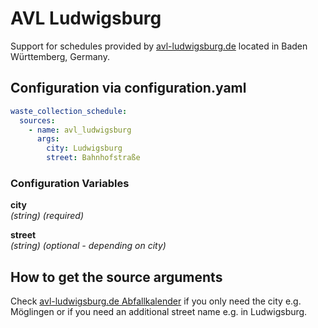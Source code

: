 # AVL Ludwigsburg

Support for schedules provided by [avl-ludwigsburg.de](https://www.avl-ludwigsburg.de) located in Baden Württemberg, Germany.

## Configuration via configuration.yaml

```yaml
waste_collection_schedule:
  sources:
    - name: avl_ludwigsburg
      args:
        city: Ludwigsburg
        street: Bahnhofstraße
```

### Configuration Variables

**city**<br>
*(string) (required)*

**street**<br>
*(string) (optional - depending on city)*

## How to get the source arguments

Check [avl-ludwigsburg.de Abfallkalender](https://www.avl-ludwigsburg.de/privatkunden/termine/abfallkalender/) if you only need the city e.g. Möglingen or if you need an additional street name e.g. in Ludwigsburg.